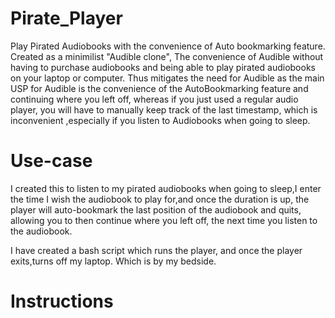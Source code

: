 # Pirate_Player
Play Pirated Audiobooks with the convenience of Auto bookmarking feature. Created as a minimilist "Audible clone", The convenience of Audible without having to purchase audiobooks and being able to play pirated audiobooks on your laptop or computer. Thus mitigates the need for Audible as the main USP for Audible is the convenience of the AutoBookmarking feature and continuing where you left off, whereas if you just used a regular audio player, you will have to manually keep track of the last timestamp, which is inconvenient ,especially if you listen to Audiobooks when going to sleep.

# Use-case
I created this to listen to my pirated audiobooks when going to sleep,I enter the time I wish the audiobook to play for,and once the duration is up, the player will auto-bookmark the last position of the audiobook and quits, allowing you to then continue where you left off, the next time you listen to the audiobook.

I have created a bash script which runs the player, and once the player exits,turns off my laptop. Which is by my bedside.

# Instructions
